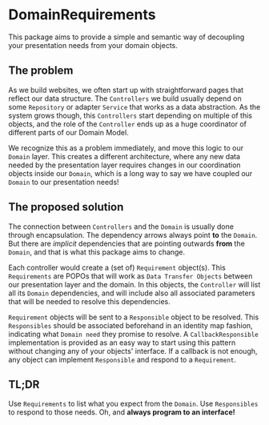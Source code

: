 # DomainRequirements

This package aims to provide a simple and semantic way of decoupling your presentation needs from your domain objects.

## The problem

As we build websites, we often start up with straightforward pages that reflect our data structure.
The `Controllers` we build usually depend on some `Repository` or adapter `Service` that works as a data abstraction.
As the system grows though, this `Controllers` start depending on multiple of this objects, and the role of the `Controller`
ends up as a huge coordinator of different parts of our Domain Model.

We recognize this as a problem immediately, and move this logic to our `Domain` layer.
This creates a different architecture, where any new data needed by the presentation layer requires changes in our
coordination objects inside our `Domain`, which is a long way to say we have coupled our `Domain` to our presentation
needs!

## The proposed solution

The connection between `Controllers` and the `Domain` is usually done through encapsulation. The dependency arrows
always point **to** the `Domain`. But there are *implicit* dependencies that are pointing outwards **from** the `Domain`,
and that is what this package aims to change.

Each controller would create a (set of) `Requirement` object(s). This `Requirements` are POPOs that will work as
`Data Transfer Objects` between our presentation layer and the domain. In this objects, the `Controller` will list all
its `Domain` dependencies, and will include also all associated parameters that will be needed to resolve this dependencies.

`Requirement` objects will be sent to a `Responsible` object to be resolved. This `Responsibles` should be associated
beforehand in an identity map fashion, indicating what `Domain need` they promise to resolve.
A `CallbackResponsible` implementation is provided as an easy way to start using this pattern without changing any of your
objects' interface. If a callback is not enough, any object can implement `Responsible` and respond to a `Requirement`.

## TL;DR

Use `Requirements` to list what you expect from the `Domain`. Use `Responsibles` to respond to those needs.
Oh, and **always program to an interface!**




